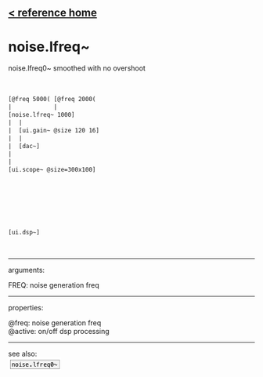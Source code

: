 [< reference home](ceammc_lib.html)
---

# noise.lfreq~


noise.lfreq0~ smoothed with no overshoot

```


[@freq 5000( [@freq 2000(
|            |
[noise.lfreq~ 1000]
|  |
|  [ui.gain~ @size 120 16]
|  |
|  [dac~]
|
|
[ui.scope~ @size=300x100]







[ui.dsp~]

            
```

---
arguments:

FREQ: noise generation freq<br>

---
properties:

@freq: noise
            generation freq<br>
@active: on/off dsp
            processing<br>

---
see also:<br>
[![noise.lfreq0~](img/object_noise.lfreq0~.png)](noise.lfreq0~.html)
